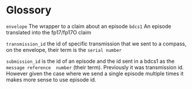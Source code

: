 # Glossory

`envelope` The wrapper to a claim about an episode
`bdcs1` An episode translated into the fp17/fp17O claim

`transmission_id` the id of specific transmission that we sent to a compass, on the envelope, their term is the `serial number`

`submission_id` is the id of an episode and the id sent in a bdcs1 as the `message reference  number` (their term). Previously it was transmission id. However given the case where we send a single episode multiple times it makes more sense to use episode id.

